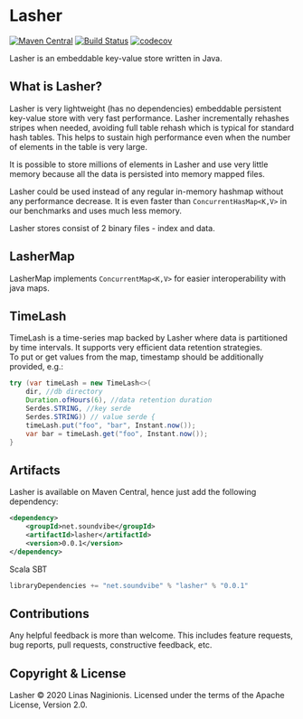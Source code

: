 Lasher
==========
[![Maven Central](https://maven-badges.herokuapp.com/maven-central/net.soundvibe/lasher/badge.svg)](https://maven-badges.herokuapp.com/maven-central/net.soundvibe/lasher)
[![Build Status](https://travis-ci.org/soundvibe/lasher.svg)](https://travis-ci.org/soundvibe/lasher)
[![codecov](https://codecov.io/gh/soundvibe/lasher/branch/master/graph/badge.svg)](https://codecov.io/gh/soundvibe/lasher)

Lasher is an embeddable key-value store written in Java.

What is Lasher?
-------------------
Lasher is very lightweight (has no dependencies) embeddable persistent key-value store with very fast performance. 
Lasher incrementally rehashes stripes when needed, avoiding full table rehash which is typical for standard hash tables.
This helps to sustain high performance even when the number of elements in the table is very large.  

It is possible to store millions of elements in Lasher and use very little memory because all the data is persisted into memory mapped files.

Lasher could be used instead of any regular in-memory hashmap without any performance decrease. 
It is even faster than `ConcurrentHasMap<K,V>` in our benchmarks and uses much less memory. 

Lasher stores consist of 2 binary files - index and data.

LasherMap
-------------------
LasherMap implements `ConcurrentMap<K,V>` for easier interoperability with java maps.

TimeLash
-------------------
TimeLash is a time-series map backed by Lasher where data is partitioned by time intervals.
It supports very efficient data retention strategies.    
To put or get values from the map, timestamp should be additionally provided, e.g.:

```java
try (var timeLash = new TimeLash<>(
    dir, //db directory
    Duration.ofHours(6), //data retention duration 
    Serdes.STRING, //key serde
    Serdes.STRING)) // value serde {
    timeLash.put("foo", "bar", Instant.now()); 
    var bar = timeLash.get("foo", Instant.now()); 
}
```

Artifacts 
-----------

Lasher is available on Maven Central, hence just add the following dependency:
```xml
<dependency>
    <groupId>net.soundvibe</groupId>
    <artifactId>lasher</artifactId>
    <version>0.0.1</version>
</dependency>
```

Scala SBT
```scala
libraryDependencies += "net.soundvibe" % "lasher" % "0.0.1"
```

Contributions
-----------

Any helpful feedback is more than welcome. This includes feature requests, bug reports, pull requests, constructive feedback, etc.

Copyright & License
-------------------

Lasher © 2020 Linas Naginionis. Licensed under the terms of the Apache License, Version 2.0.
